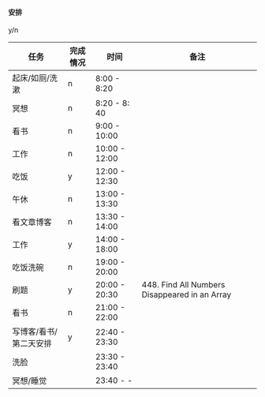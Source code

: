 #### 安排 

 y/n

| 任务                   | 完成情况 | 时间           | 备注                                          |
| ---------------------- | -------- | -------------- | --------------------------------------------- |
| 起床/如厕/洗漱         | n        | 8:00 - 8:20    |                                               |
| 冥想                   | n        | 8:20 - 8: 40   |                                               |
| 看书                   | n        | 9:00 - 10:00   |                                               |
| 工作                   | n        | 10:00 - 12:00  |                                               |
| 吃饭                   | y        | 12:00 - 12:30  |                                               |
| 午休                   | n        | 13:00 - 13:30  |                                               |
| 看文章博客             | n        | 13:30 - 14:00  |                                               |
| 工作                   | y        | 14:00 - 18:00  |                                               |
| 吃饭洗碗               | n        | 19:00  - 20:00 |                                               |
| 刷题                   | y        | 20:00  - 20:30 | 448. Find All Numbers Disappeared in an Array |
| 看书                   | n        | 21:00 -  22:00 |                                               |
| 写博客/看书/第二天安排 | y        | 22:40 - 23:30  |                                               |
| 洗脸                   |          | 23:30 - 23:40  |                                               |
| 冥想/睡觉              |          | 23:40 - -      |                                               |

